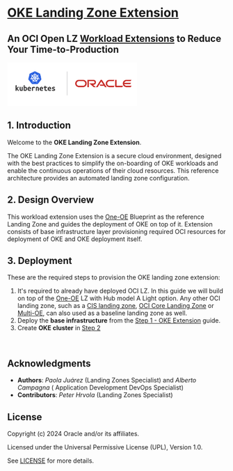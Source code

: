 # **[OKE Landing Zone Extension](#)**   <!-- omit from toc -->
## **An OCI Open LZ [Workload Extensions](#) to Reduce Your Time-to-Production** <!-- omit from toc -->

 <img src="../../commons/images/icon_oke.jpg" height="100">
&nbsp; 

## **1. Introduction**
Welcome to the **OKE Landing Zone Extension**.

The OKE Landing Zone Extension is a secure cloud environment, designed with the best practices to simplify the on-boarding of OKE workloads and enable the continuous operations of their cloud resources. This reference architecture provides an automated landing zone configuration.
&nbsp;

## **2. Design Overview**
This workload extension uses the [One-OE](https://github.com/oracle-quickstart/terraform-oci-open-lz/tree/master/blueprints/one-oe) Blueprint as the reference Landing Zone and guides the deployment of OKE on top of it. Extension consists of base infrastructure layer provisioning required OCI resources for deployment of OKE and OKE deployment itself.
&nbsp;

## **3. Deployment**

These are the required steps to provision the OKE landing zone extension:

 1. It's required to already have deployed OCI LZ. In this guide we will build on top of the [One-OE](https://github.com/oracle-quickstart/terraform-oci-open-lz/tree/master/blueprints/one-oe) LZ with Hub model A Light option. Any other OCI landing zone, such as a [CIS landing zone](https://github.com/oci-landing-zones/oci-cis-landingzone-quickstart), [OCI Core Landing Zone](https://github.com/oci-landing-zones/terraform-oci-core-landingzone) or [Multi-OE](https://github.com/oci-landing-zones/oci-landing-zone-operating-entities/tree/master/blueprints/multi-oe/generic_v1/runtime), can also used as a baseline landing zone as well.
 2. Deploy the **base infrastructure** from the [Step 1 - OKE Extension](/1_oke_extension/) guide.
 3. Create **OKE cluster** in [Step 2](2_oke/)

&nbsp;

## Acknowledgments <!-- omit from toc -->
* **Authors**: *Paola Juárez* (Landing Zones Specialist) and *Alberto Campagna* ( Application Development DevOps Specialist) 
* **Contributors**: *Peter Hrvola* (Landing Zones Specialist)
&nbsp;

## License <!-- omit from toc -->

Copyright (c) 2024 Oracle and/or its affiliates.

Licensed under the Universal Permissive License (UPL), Version 1.0.

See [LICENSE](/LICENSE) for more details.
